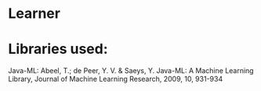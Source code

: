 # Learner

# Libraries used:
  Java-ML:
    Abeel, T.; de Peer, Y. V. & Saeys, Y. 
    Java-ML: A Machine Learning Library, Journal of Machine Learning Research, 2009, 10, 931-934
